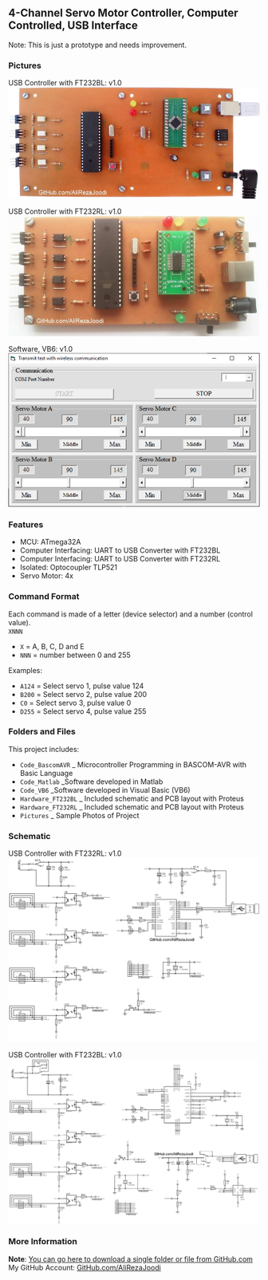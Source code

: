 ## 4-Channel Servo Motor Controller, Computer Controlled, USB Interface
Note: This is just a prototype and needs improvement. 

### Pictures
USB Controller with FT232BL: v1.0  
![](Pictures/USB_FT232BL_v1.0.jpg)

USB Controller with FT232RL: v1.0  
![](Pictures/USB_FT232RL_v1.0.jpg)

Software, VB6: v1.0  
![](Code_VB6/v1.0.png)

### Features
- MCU: ATmega32A
- Computer Interfacing: UART to USB Converter with FT232BL
- Computer Interfacing: UART to USB Converter with FT232RL
- Isolated: Optocoupler TLP521
- Servo Motor: 4x

### Command Format 
Each command is made of a letter (device selector) and a number (control value).   
`XNNN`
- `X` = A, B, C, D and E
- `NNN` = number between 0 and 255

Examples:
- `A124` = Select servo 1, pulse value 124
- `B200` = Select servo 2, pulse value 200
- `C0` = Select servo 3, pulse value 0
- `D255` = Select servo 4, pulse value 255

### Folders and Files
This project includes:
- `Code_BascomAVR` _ Microcontroller Programming in BASCOM-AVR with Basic Language
- `Code_Matlab` _Software developed in Matlab
- `Code_VB6` _Software developed in Visual Basic (VB6)
- `Hardware_FT232BL` _ Included schematic and PCB layout with Proteus
- `Hardware_FT232RL` _ Included schematic and PCB layout with Proteus
- `Pictures` _ Sample Photos of Project

### Schematic
USB Controller with FT232RL: v1.0  
![](Hardware_FT232RL/v1.0.png)

USB Controller with FT232BL: v1.0  
![](Hardware_FT232BL/v1.1.png)

### More Information
**Note**: [You can go here to download a single folder or file from GitHub.com](https://minhaskamal.github.io/DownGit/#/home)  
My GitHub Account: [GitHub.com/AliRezaJoodi](https://github.com/AliRezaJoodi)